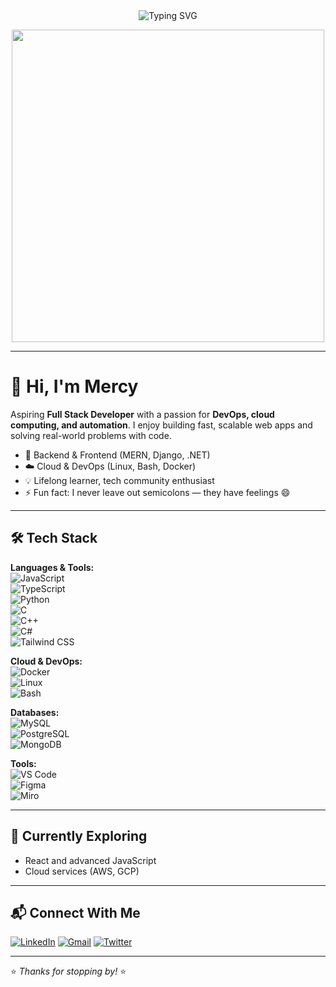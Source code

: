 <div align="center">
  <img src="https://readme-typing-svg.demolab.com?font=JetBrains+Mono&size=22&duration=2500&pause=1500&color=F8C537&background=45FF8B00&width=500&lines=TECH+ENTHUSIAST;ASPIRING+FULL+STACK+DEVELOPER;PROGRAMMING+TUTOR;FUTURE+DEVOPS+ENGINEER" alt="Typing SVG" />
</div>

<p align="center">
  <img src="https://cdn.dribbble.com/users/722246/screenshots/4416131/media/1978a2c74b6e99b1496446ce4b3f6c25.gif" width="500"/>
</p>

---

# 👋 Hi, I'm Mercy

Aspiring **Full Stack Developer** with a passion for **DevOps, cloud computing, and automation**. I enjoy building fast, scalable web apps and solving real-world problems with code.

- 🔧 Backend & Frontend (MERN, Django, .NET)
- ☁️ Cloud & DevOps (Linux, Bash, Docker)
- 💡 Lifelong learner, tech community enthusiast
- ⚡ Fun fact: I never leave out semicolons — they have feelings 😄

---

## 🛠️ Tech Stack

**Languages & Tools:**  
![JavaScript](https://img.shields.io/badge/-JavaScript-F7DF1E?style=flat&logo=javascript)  
![TypeScript](https://img.shields.io/badge/-TypeScript-3178C6?style=flat&logo=typescript&logoColor=white)  
![Python](https://img.shields.io/badge/-Python-3776AB?style=flat&logo=python)  
![C](https://img.shields.io/badge/-C-00599C?style=flat&logo=c)  
![C++](https://img.shields.io/badge/-C++-00599C?style=flat&logo=c%2B%2B)  
![C#](https://img.shields.io/badge/-C%23-239120?style=flat&logo=c-sharp)  
![Tailwind CSS](https://img.shields.io/badge/-Tailwind_CSS-06B6D4?style=flat&logo=tailwind-css&logoColor=white)

**Cloud & DevOps:**  
![Docker](https://img.shields.io/badge/-Docker-2496ED?style=flat&logo=docker)  
![Linux](https://img.shields.io/badge/-Linux-FCC624?style=flat&logo=linux)  
![Bash](https://img.shields.io/badge/-Bash-4EAA25?style=flat&logo=gnu-bash)

**Databases:**  
![MySQL](https://img.shields.io/badge/-MySQL-4479A1?style=flat&logo=mysql)  
![PostgreSQL](https://img.shields.io/badge/-PostgreSQL-4169E1?style=flat&logo=postgresql)  
![MongoDB](https://img.shields.io/badge/-MongoDB-47A248?style=flat&logo=mongodb)

**Tools:**  
![VS Code](https://img.shields.io/badge/-VSCode-007ACC?style=flat&logo=visual-studio-code)  
![Figma](https://img.shields.io/badge/-Figma-F24E1E?style=flat&logo=figma)  
![Miro](https://img.shields.io/badge/-Miro-050038?style=flat&logo=miro)

---

## 🚀 Currently Exploring

- React and advanced JavaScript  
- Cloud services (AWS, GCP)

---

## 📬 Connect With Me

[![LinkedIn](https://img.shields.io/badge/LinkedIn-0077B5?style=for-the-badge&logo=linkedin&logoColor=white)](https://www.linkedin.com/in/mercy-munzenzi-183056362/)
[![Gmail](https://img.shields.io/badge/Gmail-D14836?style=for-the-badge&logo=gmail&logoColor=white)](mailto:munzenzimercy9@gmail.com)
[![Twitter](https://img.shields.io/badge/Twitter-1DA1F2?style=for-the-badge&logo=twitter&logoColor=white)](https://x.com/mercyanna30) 

---


⭐ *Thanks for stopping by!* ⭐
